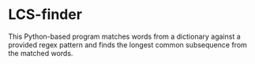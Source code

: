 # LCS-finder
This Python-based program matches words from a dictionary against a provided regex pattern and finds the longest common subsequence from the matched words.
